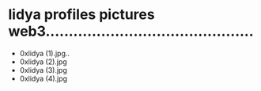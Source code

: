 # lidya profiles pictures web3.............................................
- 0xlidya (1).jpg..
- 0xlidya (2).jpg
- 0xlidya (3).jpg
- 0xlidya (4).jpg
